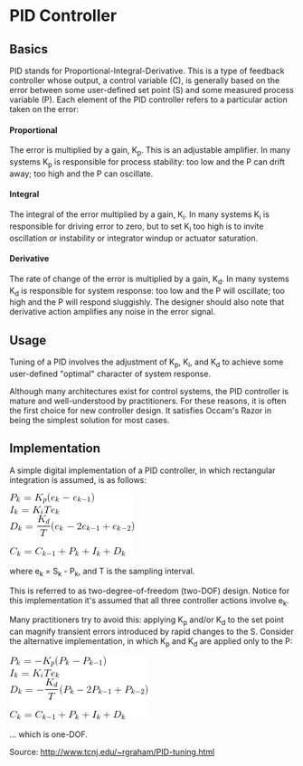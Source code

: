 # PID Controller

## Basics

PID stands for Proportional-Integral-Derivative. This is a type of feedback controller whose output, a control variable (C), is generally based on the error between some user-defined set point (S) and some measured process variable (P). Each element of the PID controller refers to a particular action taken on the error:

#### Proportional

The error is multiplied by a gain, K<sub>p</sub>. This is an adjustable amplifier. In many systems K<sub>p</sub> is responsible for process stability: too low and the P can drift away; too high and the P can oscillate.

#### Integral

The integral of the error multiplied by a gain, K<sub>i</sub>. In many systems K<sub>i</sub> is responsible for driving error to zero, but to set K<sub>i</sub> too high is to invite oscillation or instability or integrator windup or actuator saturation.

#### Derivative

The rate of change of the error is multiplied by a gain, K<sub>d</sub>. In many systems K<sub>d</sub> is responsible for system response: too low and the P will oscillate; too high and the P will respond sluggishly. The designer should also note that derivative action amplifies any noise in the error signal.

## Usage

Tuning of a PID involves the adjustment of K<sub>p</sub>, K<sub>i</sub>, and K<sub>d</sub> to achieve some user-defined "optimal" character of system response.

Although many architectures exist for control systems, the PID controller is mature and well-understood by practitioners. For these reasons, it is often the first choice for new controller design. It satisfies Occam's Razor in being the simplest solution for most cases.

## Implementation

A simple digital implementation of a PID controller, in which rectangular integration is assumed, is as follows:

![](doc/readme-1.png)
<!-- P_k = K_p ( e_k - e_{k-1} ) \\ I_k = K_i  T  e_k \\ D_k = \frac {K_d}{T} ( e_k - 2  e_{k-1} + e_{k-2} ) \\ \\ C_k = C_{k-1} + P_k + I_k + D_k -->

where e<sub>k</sub> = S<sub>k</sub> - P<sub>k</sub>, and T is the sampling interval.

This is referred to as two-degree-of-freedom (two-DOF) design. Notice for this implementation it's assumed that all three controller actions involve e<sub>k</sub>.

Many practitioners try to avoid this: applying K<sub>p</sub> and/or K<sub>d</sub> to the set point can magnify transient errors introduced by rapid changes to the S. Consider the alternative implementation, in which K<sub>p</sub> and K<sub>d</sub> are applied only to the P:

![](doc/readme-2.png)
<!-- P_k = - K_p ( P_k - P_{k-1} ) \\ I_k = K_i  T  e_k \\ D_k = - \frac {K_d}{T} (P_k - 2 P_{k-1} + P_{k-2} ) -->

... which is one-DOF.


Source: http://www.tcnj.edu/~rgraham/PID-tuning.html

